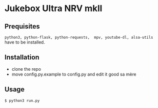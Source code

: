 # Jukebox Ultra NRV mkII

## Prequisites
`python3, python-flask, python-requests,  mpv, youtube-dl, alsa-utils` have to be installed.

## Installation
 - clone the repo
 - move config.py.example to config.py and edit it good sa mère

## Usage
    $ python3 run.py
